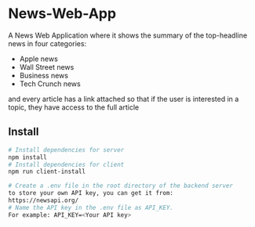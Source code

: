 # News-Web-App
A News Web Application where it shows the summary of the top-headline news in four categories:
- Apple news
- Wall Street news
- Business news
- Tech Crunch news

and every article has a link attached so that if the user is interested in a topic, they have access to the full article

## Install
```bash
# Install dependencies for server
npm install
# Install dependencies for client
npm run client-install
```

```bash
# Create a .env file in the root directory of the backend server 
to store your own API key, you can get it from:
https://newsapi.org/
# Name the API key in the .env file as API_KEY.
For example: API_KEY=<Your API key>
```
